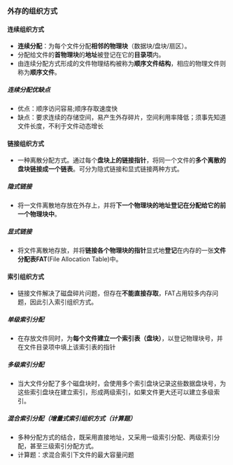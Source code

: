 ### 外存的组织方式

#### 连续组织方式

* **连续分配**：为每个文件分配**相邻的物理块**（数据块/盘块/扇区）。
* 分配给文件的**首物理块**的**地址**被登记在它的**目录项**内。
* 由连续分配方式形成的文件物理结构被称为**顺序文件结构**，相应的物理文件则称为**顺序文件**。

##### 连续分配优缺点

* 优点：顺序访问容易;顺序存取速度快
* 缺点：要求连续的存储空间，易产生外存碎片，空间利用率降低；须事先知道文件长度，不利于文件动态增长

#### 链接组织方式

* 一种离散分配方式。通过每个**盘块上的链接指针**，将同一个文件的**多个离散的盘块链接成一个链表**。可分为隐式链接和显式链接两种方式。

##### 隐式链接

* 将一文件离散地存放在外存上，并将**下一个物理块的地址登记在分配给它的前一个物理块中**。

##### 显式链接

* 将文件离散地存放，并将**链接各个物理块的指针**显式地**登记**在内存的一张**文件分配表FAT**(File Allocation Table)中。

#### 索引组织方式

* 链接文件解决了磁盘碎片问题，但存在**不能直接存取**，FAT占用较多内存问题，因此引入索引组织方式。

##### 单级索引分配

* 在存放文件同时，为**每个文件建立一个索引表（盘块）**，以登记物理块号，并在文件目录项中填上该索引表的指针

##### 多级索引分配

* 当大文件分配了多个磁盘块时，会使用多个索引盘块记录这些数据盘块号，为这些索引盘块在建立索引，形成两级索引，如果文件更大还可以建立多级索引。

##### 混合索引分配（增量式索引组织方式（计算题）

* 多种分配方式的结合，既采用直接地址，又采用一级索引分配、两级索引分配，甚至三级索引分配方式。
* 计算题：求混合索引下文件的最大容量问题

